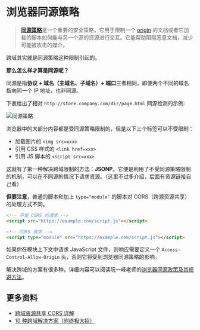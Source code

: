 # 浏览器同源策略

> [**同源策略**](https://developer.mozilla.org/en-US/docs/Web/Security/Same-origin_policy)是一个重要的安全策略，它用于限制一个 [origin](https://developer.mozilla.org/zh-CN/docs/Glossary/Origin) 的文档或者它加载的脚本如何能与另一个源的资源进行交互。它能帮助阻隔恶意文档，减少可能被攻击的媒介。

跨域其实就是同源策略这种限制引起的。

**那么怎么样才算是同源呢？**

同源是指**协议 + 域名（主域名、子域名）+ 端口**三者相同，即便两个不同的域名指向同一个 IP 地址，也非同源。

下表给出了相对 `http://store.company.com/dir/page.html` 同源检测的示例:

![同源策略](https://upload-images.jianshu.io/upload_images/18281896-9a5923912b7532fc.png?imageMogr2/auto-orient/strip%7CimageView2/2/w/1240)

浏览器中的大部分内容都是受同源策略限制的，但是以下三个标签可以不受限制：

- 加载图片的 `<img src=xxx>`
- 引用 CSS 样式的 `<link href=xxx>`
- 引用 JS 脚本的 `<script src=xxx>`

这就有了第一种解决跨域限制的方法：**JSONP**。它便是利用了不受同源策略限制的机制，可以在不同源的情况下请求资源。（这里不过多介绍，后面有资源链接自己看）

**但要注意**，普通的脚本和加上 `type="module"` 的脚本对 CORS（跨源资源共享）的处理方式不同。

```html
<!-- 不是 CORS 的请求 -->
<script src="https://example.com/script.js"></script>

<!-- CORS 请求 -->
<script type="module" src="https://example.com/script.js"></script>
```

如果你在模块上下文中请求 JavaScript 文件，则响应需要定义一个 `Access-Control-Allow-Origin` 头，否则它将受到浏览器同源策略的影响。

解决跨域的方案有很多种，详细内容可以阅读阮一峰老师的[浏览器同源政策及其规避方法](https://www.ruanyifeng.com/blog/2016/04/same-origin-policy.html)。

## 更多资料

- [跨域资源共享 CORS 详解](https://www.ruanyifeng.com/blog/2016/04/cors.html)
- [10 种跨域解决方案（附终极大招）](https://juejin.cn/post/6844904126246027278)
